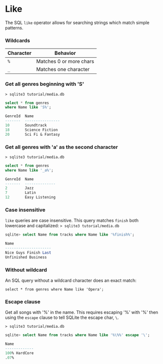 # Like

The SQL `like` operator allows for searching strings which match simple patterns.

### Wildcards
| Character | Behavior                |
|-----------|-------------------------|
| `%`       | Matches 0 or more chars |
| `_`       | Matches one character   |

### Get all genres beginning with 'S'
`> sqlite3 tutorial/media.db`
```sql
select * from genres
where Name like 'S%';

GenreId  Name
-------  ----------------
10       Soundtrack
18       Science Fiction
20       Sci Fi & Fantasy
```

### Get all genres with 'a' as the second character
`> sqlite3 tutorial/media.db`
```sql
select * from genres
where Name like '_a%';

GenreId  Name
-------  --------------
2        Jazz
7        Latin
12       Easy Listening
```

### Case insensitive
`like` queries are case insensitive. This query matches `finish` both lowercase and capitalized:
`> sqlite3 tutorial/media.db`
```sql
sqlite> select Name from tracks where Name like '%finish%';

Name
---------------------
Nice Guys Finish Last
Unfinished Business
```

### Without wildcard
An SQL query without a wildcard character does an exact match:

`select * from genres where Name like 'Opera';`

### Escape clause
Get all songs with '%' in the name. This requires escaping '%' with '\%' then using the `escape` clause to tell SQLite the escape char, `\`.

`> sqlite3 tutorial/media.db`
```sql
sqlite> select Name from tracks where Name like '%\%%' escape '\';

Name
-------------
100% HardCore
.07%
```
